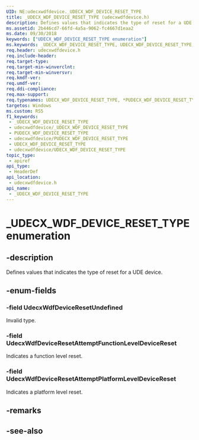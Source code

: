 ```yaml
---
UID: NE:udecxwdfdevice._UDECX_WDF_DEVICE_RESET_TYPE
title: _UDECX_WDF_DEVICE_RESET_TYPE (udecxwdfdevice.h)
description: Defines values that indicates the type of reset for a UDE device.
ms.assetid: 2b446cd7-66fd-4a5a-9062-fc4667d1eaa2
ms.date: 09/30/2018
keywords: ["UDECX_WDF_DEVICE_RESET_TYPE enumeration"]
ms.keywords: _UDECX_WDF_DEVICE_RESET_TYPE, UDECX_WDF_DEVICE_RESET_TYPE, *PUDECX_WDF_DEVICE_RESET_TYPE,
req.header: udecxwdfdevice.h
req.include-header: 
req.target-type: 
req.target-min-winverclnt: 
req.target-min-winversvr: 
req.kmdf-ver: 
req.umdf-ver: 
req.ddi-compliance: 
req.max-support: 
req.typenames: UDECX_WDF_DEVICE_RESET_TYPE, *PUDECX_WDF_DEVICE_RESET_TYPE
targetos: Windows
ms.custom: RS5
f1_keywords:
 - _UDECX_WDF_DEVICE_RESET_TYPE
 - udecxwdfdevice/_UDECX_WDF_DEVICE_RESET_TYPE
 - PUDECX_WDF_DEVICE_RESET_TYPE
 - udecxwdfdevice/PUDECX_WDF_DEVICE_RESET_TYPE
 - UDECX_WDF_DEVICE_RESET_TYPE
 - udecxwdfdevice/UDECX_WDF_DEVICE_RESET_TYPE
topic_type:
 - apiref
api_type:
 - HeaderDef
api_location:
 - udecxwdfdevice.h
api_name:
 - _UDECX_WDF_DEVICE_RESET_TYPE
---
```


# _UDECX_WDF_DEVICE_RESET_TYPE enumeration


## -description

Defines values that indicates the type of reset for a UDE device.

## -enum-fields

### -field UdecxWdfDeviceResetUndefined 

Invalid type.

### -field UdecxWdfDeviceResetAttemptFunctionLevelDeviceReset 

Indicates a function level reset.

### -field UdecxWdfDeviceResetAttemptPlatformLevelDeviceReset 

Indicates a platform level reset.

## -remarks

## -see-also

